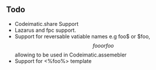 ## Todo

* Codeimatic.share Support
* Lazarus and fpc support.
* Support for reversable vatiable names e.g foo$ or $foo, $$foo or foo$$ allowing to be used in Codeimatic.assemebler
* Support for <%foo%> template 


  